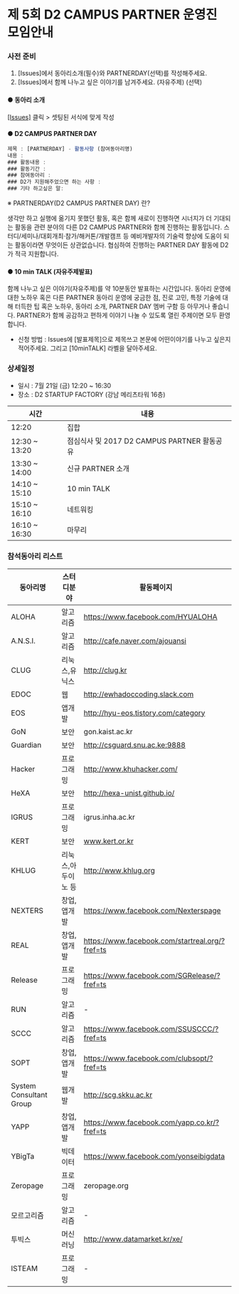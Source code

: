 # 제 5회 D2 CAMPUS PARTNER 운영진 모임안내

### 사전 준비

1. [Issues]에서 동아리소개(필수)와 PARTNERDAY(선택)를 작성해주세요.
2. [Issues]에서 함께 나누고 싶은 이야기를 남겨주세요. (자유주제) (선택)

#### ● 동아리 소개

[[Issues]](https://github.com/D2CAMPUS-PARTNER/SHAKE_5th/issues) 클릭 > 셋팅된 서식에 맞게 작성


#### ● D2 CAMPUS PARTNER DAY

```javascript
제목 : [PARTNERDAY] - 활동사항 (참여동아리명)
내용 : 
### 활동내용 : 
### 활동기간 : 
### 참여동아리 : 
### D2가 지원해주었으면 하는 사항 : 
### 기타 하고싶은 말: 
```

※ PARTNERDAY(D2 CAMPUS PARTNER DAY) 란?

생각만 하고 실행에 옮기지 못했던 활동, 혹은 함께 새로이 진행하면 시너지가 더 기대되는 활동을 관련 분야의 다른 D2 CAMPUS PARTNER와 함께 진행하는 활동입니다. 
스터디/세미나/대회개최·참가/해커톤/개발캠프 등 예비개발자의 기술력 향상에 도움이 되는 활동이라면 무엇이든 상관없습니다. 협심하여 진행하는 PARTNER DAY 활동에 D2가 적극 지원합니다.

#### ● 10 min TALK (자유주제발표)

함께 나누고 싶은 이야기(자유주제)를 약 10분동안 발표하는 시간입니다. 동아리 운영에 대한 노하우 혹은 다른 PARTNER 동아리 운영에 궁금한 점, 진로 고민, 특정 기술에 대해 터득한 팁 혹은 노하우, 동아리 소개, PARTNER DAY 멤버 구함 등 아무거나 좋습니다. PARTNER가 함께 공감하고 편하게 이야기 나눌 수 있도록 열린 주제이면 모두 환영합니다.

- 신청 방법 : Issues에 [발표제목]으로 제목쓰고 본문에 어떤이야기를 나누고 싶은지 적어주세요. 그리고 [10minTALK] 라벨을 달아주세요.


### 상세일정

- 일시 : 7월 21일 (금) 12:20 ~ 16:30
- 장소 : D2 STARTUP FACTORY (강남 메리츠타워 16층)

시간|내용
---|---
12:20|집합
12:30 ~ 13:20|점심식사 및 2017 D2 CAMPUS PARTNER 활동공유
13:30 ~ 14:00|신규 PARTNER 소개
14:10 ~ 15:10|10 min TALK
15:10 ~ 16:10|네트워킹
16:10 ~ 16:30|마무리


### 참석동아리 리스트

동아리명|스터디분야|활동페이지
--------------|----------|----------
ALOHA|알고리즘|https://www.facebook.com/HYUALOHA
A.N.S.I.|알고리즘|http://cafe.naver.com/ajouansi
CLUG|리눅스,유닉스|http://clug.kr
EDOC|웹|http://ewhadoccoding.slack.com
EOS|앱개발|http://hyu-eos.tistory.com/category
GoN|보안|gon.kaist.ac.kr
Guardian|보안|http://csguard.snu.ac.ke:9888
Hacker|프로그래밍|http://www.khuhacker.com/
HeXA|보안|http://hexa-unist.github.io/
IGRUS|프로그래밍|igrus.inha.ac.kr
KERT|보안|www.kert.or.kr
KHLUG|리눅스,아두이노 등|http://www.khlug.org
NEXTERS|창업,앱개발|https://www.facebook.com/Nexterspage
REAL|창업,앱개발|https://www.facebook.com/startreal.org/?fref=ts
Release|프로그래밍|https://www.facebook.com/SGRelease/?fref=ts
RUN|알고리즘|-
SCCC|알고리즘|https://www.facebook.com/SSUSCCC/?fref=ts
SOPT|창업,앱개발|https://www.facebook.com/clubsopt/?fref=ts
System Consultant Group|웹개발|http://scg.skku.ac.kr
YAPP|창업,앱개발|https://www.facebook.com/yapp.co.kr/?fref=ts
YBigTa|빅데이터|https://www.facebook.com/yonseibigdata
Zeropage|프로그래밍|zeropage.org
모르고리즘|알고리즘|-
투빅스|머신러닝|http://www.datamarket.kr/xe/
ISTEAM|프로그래밍|-




